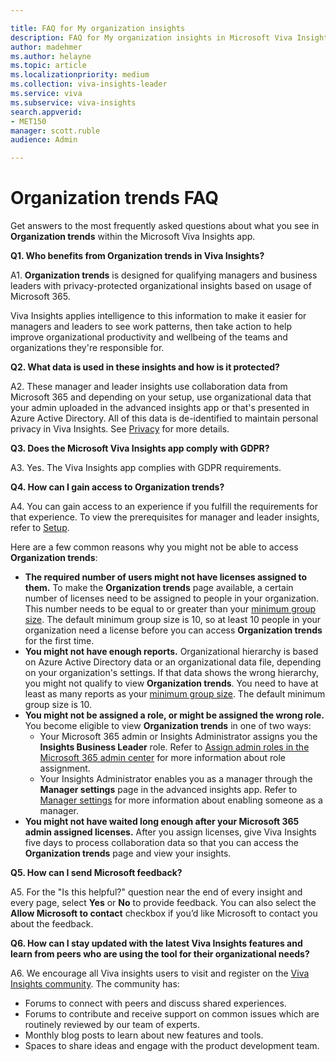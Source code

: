 ```yaml
---

title: FAQ for My organization insights
description: FAQ for My organization insights in Microsoft Viva Insights
author: madehmer
ms.author: helayne
ms.topic: article
ms.localizationpriority: medium 
ms.collection: viva-insights-leader
ms.service: viva 
ms.subservice: viva-insights 
search.appverid: 
- MET150 
manager: scott.ruble
audience: Admin

---
```


# Organization trends FAQ

Get answers to the most frequently asked questions about what you see in **Organization trends** within the Microsoft Viva Insights app.

**Q1. Who benefits from Organization trends in Viva Insights?**

A1. **Organization trends** is designed for qualifying managers and business leaders with privacy-protected organizational insights based on usage of Microsoft 365.

Viva Insights applies intelligence to this information to make it easier for managers and leaders to see work patterns, then take action to help improve organizational productivity and wellbeing of the teams and organizations they're responsible for.

**Q2. What data is used in these insights and how is it protected?**

A2. These manager and leader insights use collaboration data from Microsoft 365 and depending on your setup, use organizational data that your admin uploaded in the advanced insights app or that's presented in Azure Active Directory. All of this data is de-identified to maintain personal privacy in Viva Insights. See [Privacy](../advanced/privacy/privacy.md) for more details.

**Q3. Does the Microsoft Viva Insights app comply with GDPR?**

A3. Yes. The Viva Insights app complies with GDPR requirements.

**Q4. How can I gain access to Organization trends?**

A4. You can gain access to an experience if you fulfill the requirements for that experience. To view the prerequisites for manager and leader insights, refer to [Setup](../org-team-insights/setup.md).

Here are a few common reasons why you might not be able to access **Organization trends**:

* **The required number of users might not have licenses assigned to them.** To make the **Organization trends** page available, a certain number of licenses need to be assigned to people in your organization. This number needs to be equal to or greater than your [minimum group size](../advanced/setup-maint/setup.md#minimum-group-size). The default minimum group size is 10, so at least 10 people in your organization need a license before you can access **Organization trends** for the first time.
* **You might not have enough reports.** Organizational hierarchy is based on Azure Active Directory data or an organizational data file, depending on your organization's settings. If that data shows the wrong hierarchy, you might not qualify to view **Organization trends**. You need to have at least as many reports as your [minimum group size](../advanced/setup-maint/setup.md#minimum-group-size). The default minimum group size is 10.
* **You might not be assigned a role, or might be assigned the wrong role.** You become eligible to view **Organization trends** in one of two ways:
    * Your Microsoft 365 admin or Insights Administrator assigns you the **Insights Business Leader** role. Refer to [Assign admin roles in the Microsoft 365 admin center](/microsoft-365/admin/add-users/assign-admin-roles) for more information about role assignment.
    * Your Insights Administrator enables you as a manager through the **Manager settings** page in the advanced insights app. Refer to [Manager settings](../advanced/setup-maint/manager-settings.md) for more information about enabling someone as a manager.
* **You might not have waited long enough after your Microsoft 365 admin assigned licenses.** After you assign licenses, give Viva Insights five days to process collaboration data so that you can access the **Organization trends** page and view your insights.

**Q5. How can I send Microsoft feedback?**

A5. For the "Is this helpful?" question near the end of every insight and every page, select **Yes** or **No** to provide feedback. You can also select the **Allow Microsoft to contact** checkbox if you’d like Microsoft to contact you about the feedback.

**Q6. How can I stay updated with the latest Viva Insights features and learn from peers who are using the tool for their organizational needs?**

A6. We encourage all Viva insights users to visit and register on the [Viva Insights community](https://community.vivainsights.microsoft.com/t5/Viva-Insights-blogs/bg-p/viva-insights-blog). The community has:

* Forums to connect with peers and discuss shared experiences.
* Forums to contribute and receive support on common issues which are routinely reviewed by our team of experts.
* Monthly blog posts to learn about new features and tools.
* Spaces to share ideas and engage with the product development team.